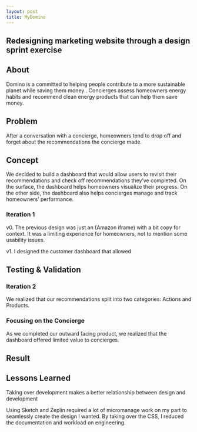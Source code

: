 ```yaml
---
layout: post
title: MyDomino
---
```

## Redesigning marketing website through a design sprint exercise

## About

Domino is a committed to helping people contribute to a more sustainable planet while saving them money . Concierges assess homeowners energy habits and recommend clean energy products that can help them save money.

## Problem

After a conversation with a concierge, homeowners tend to drop off and forget about the recommendations the concierge made.

## Concept

We decided to build a dashboard that would allow users to revisit their recommendations and check off recommendations they’ve completed. On the surface, the dashboard helps homeowners visualize their progress. On the other side, the dashboard also helps concierges manage and track homeowners’ performance.


### Iteration 1

v0. The previous design was just an (Amazon iframe) with a bit copy for context. It was a limiting experience for homeowners, not to mention some usability issues.

v1. I designed the customer dashboard that allowed

## Testing & Validation

### Iteration 2

We realized that our recommendations split into two categories: Actions and Products.

### Focusing on the Concierge

As we completed our outward facing product, we realized that the dashboard offered limited value to concierges. 

## Result

## Lessons Learned

Taking over development makes a better relationship between design and development

Using Sketch and Zeplin required a lot of micromanage work on my part to seamlessly create the design I wanted. By taking over the CSS, I reduced the documentation and workload on engineering.
